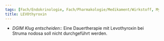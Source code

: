 ```yaml
---
tags: [Fach/Endokrinologie, Fach/Pharmakologie/Medikament/Wirkstoff, Mythbusting/DGIM-Klug-entscheiden]
title: LEVOthyroxin
---
```

- *DGIM Klug entscheiden*:: Eine Dauertherapie mit Levothyroxin bei Struma nodosa soll nicht durchgeführt werden.